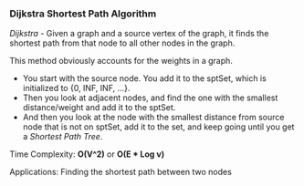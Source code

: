 ### **Dijkstra Shortest Path Algorithm**
*Dijkstra* - Given a graph and a source vertex of the graph, it finds the shortest path from that node to all other nodes in the graph. 

This method obviously accounts for the weights in a graph. 

- You start with the source node. You add it to the sptSet, which is initialized to {0, INF, INF, ...}. 
- Then you look at adjacent nodes, and find the one with the smallest distance/weight and add it to the sptSet. 
- And then you look at the node with the smallest distance from source node that is not on sptSet, add it to the set, and keep going until you get a 
*Shortest Path Tree*. 

Time Complexity: **O(V^2)** or **O(E * Log v)**

Applications: Finding the shortest path between two nodes

 
